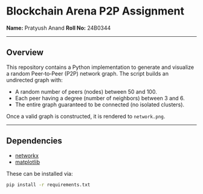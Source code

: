 # Blockchain Arena P2P Assignment

**Name:** Pratyush Anand
**Roll No:** 24B0344

---

## Overview

This repository contains a Python implementation to generate and visualize a random Peer‐to‐Peer (P2P) network graph. The script builds an undirected graph with:
- A random number of peers (nodes) between 50 and 100.
- Each peer having a degree (number of neighbors) between 3 and 6.
- The entire graph guaranteed to be connected (no isolated clusters).

Once a valid graph is constructed, it is rendered to `network.png`.

---

## Dependencies

- [networkx](https://networkx.org/)  
- [matplotlib](https://matplotlib.org/)  

These can be installed via:

```bash
pip install -r requirements.txt

